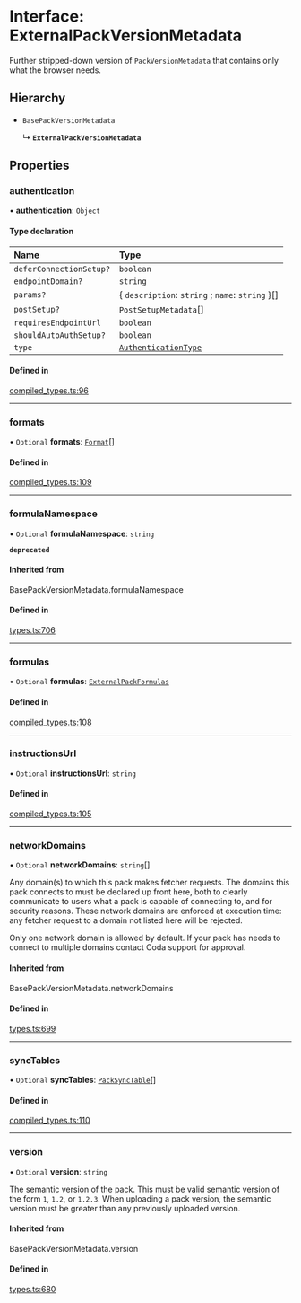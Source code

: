 # Interface: ExternalPackVersionMetadata

Further stripped-down version of `PackVersionMetadata` that contains only what the browser needs.

## Hierarchy

- `BasePackVersionMetadata`

  ↳ **`ExternalPackVersionMetadata`**

## Properties

### authentication

• **authentication**: `Object`

#### Type declaration

| Name | Type |
| :------ | :------ |
| `deferConnectionSetup?` | `boolean` |
| `endpointDomain?` | `string` |
| `params?` | { `description`: `string` ; `name`: `string`  }[] |
| `postSetup?` | `PostSetupMetadata`[] |
| `requiresEndpointUrl` | `boolean` |
| `shouldAutoAuthSetup?` | `boolean` |
| `type` | [`AuthenticationType`](../enums/AuthenticationType.md) |

#### Defined in

[compiled_types.ts:96](https://github.com/coda/packs-sdk/blob/main/compiled_types.ts#L96)

___

### formats

• `Optional` **formats**: [`Format`](Format.md)[]

#### Defined in

[compiled_types.ts:109](https://github.com/coda/packs-sdk/blob/main/compiled_types.ts#L109)

___

### formulaNamespace

• `Optional` **formulaNamespace**: `string`

**`deprecated`**

#### Inherited from

BasePackVersionMetadata.formulaNamespace

#### Defined in

[types.ts:706](https://github.com/coda/packs-sdk/blob/main/types.ts#L706)

___

### formulas

• `Optional` **formulas**: [`ExternalPackFormulas`](../types/ExternalPackFormulas.md)

#### Defined in

[compiled_types.ts:108](https://github.com/coda/packs-sdk/blob/main/compiled_types.ts#L108)

___

### instructionsUrl

• `Optional` **instructionsUrl**: `string`

#### Defined in

[compiled_types.ts:105](https://github.com/coda/packs-sdk/blob/main/compiled_types.ts#L105)

___

### networkDomains

• `Optional` **networkDomains**: `string`[]

Any domain(s) to which this pack makes fetcher requests. The domains this pack connects to must be
declared up front here, both to clearly communicate to users what a pack is capable of connecting to,
and for security reasons. These network domains are enforced at execution time: any fetcher request
to a domain not listed here will be rejected.

Only one network domain is allowed by default. If your pack has needs to connect to multiple domains
contact Coda support for approval.

#### Inherited from

BasePackVersionMetadata.networkDomains

#### Defined in

[types.ts:699](https://github.com/coda/packs-sdk/blob/main/types.ts#L699)

___

### syncTables

• `Optional` **syncTables**: [`PackSyncTable`](../types/PackSyncTable.md)[]

#### Defined in

[compiled_types.ts:110](https://github.com/coda/packs-sdk/blob/main/compiled_types.ts#L110)

___

### version

• `Optional` **version**: `string`

The semantic version of the pack. This must be valid semantic version of the form `1`, `1.2`, or `1.2.3`.
When uploading a pack version, the semantic version must be greater than any previously uploaded version.

#### Inherited from

BasePackVersionMetadata.version

#### Defined in

[types.ts:680](https://github.com/coda/packs-sdk/blob/main/types.ts#L680)
